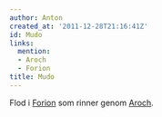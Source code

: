```yaml
---
author: Anton
created_at: '2011-12-28T21:16:41Z'
id: Mudo
links:
  mention:
  - Aroch
  - Forion
title: Mudo
---
```


Flod i [Forion] som rinner genom [Aroch].

  [Forion]: Forion
  [Aroch]: Aroch
